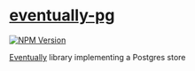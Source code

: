 # [eventually-pg](https://rotorsoft.github.io/eventually-monorepo/modules/eventually_pg.html)

[![NPM Version](https://img.shields.io/npm/v/@andela-technology/eventually-pg.svg)](https://www.npmjs.com/package/@andela-technology/eventually-pg)

[Eventually](../../README.md) library implementing a Postgres store
